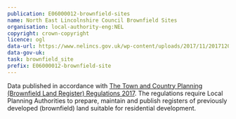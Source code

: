 ```yaml
---
publication: E06000012-brownfield-sites
name: North East Lincolnshire Council Brownfield Sites
organisation: local-authority-eng:NEL
copyright: crown-copyright
licence: ogl
data-url: https://www.nelincs.gov.uk/wp-content/uploads/2017/11/20171208-BrownfieldLandRegister-PublishedDec2017.csv
data-gov-uk: 
task: brownfield_site
prefix: E06000012-brownfield-site
---
```


Data published in accordance with [The Town and Country Planning (Brownfield Land Register) Regulations 2017](http://www.legislation.gov.uk/uksi/2017/403/contents/made).
The regulations require Local Planning Authorities to prepare, maintain and publish registers of previously developed (brownfield) land suitable for residential development.

